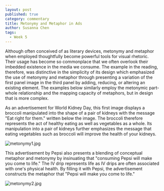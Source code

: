 ```yaml
---
layout: post
published: true
category: commentary
title: Metonymy and Metaphor in Ads
author: Susanna Chen
tags:
  - Week 5
---
```

Although often conceived of as literary devices, metonymy and metaphor when employed thoughtfully become powerful tools for visual rhetoric. Their usage has become so commonplace that we often overlook their imbedded existence in the media we consume. The example in the reading, therefore, was distinctive in the simplicity of its design which emphasized the use of metonymy and metaphor through presenting a variation of the first panel image in the third panel by adding, reducing, or altering an existing element. The examples below similarly employ the metonymic part-whole relationship and the mapping capacity of metaphors, but in design that is more complex.

As an advertisement for World Kidney Day, this first image displays a broccoli manipulated into the shape of a pair of kidneys with the message "Eat right for them." written below the image. The broccoli therefore represents the act of healthy eating as well as vegetables as a whole. Its manipulation into a pair of kidneys further emphasizes the message that eating vegetables such as broccoli will improve the health of your kidneys.

![metonymy1.jpg]({{site.baseurl}}/assets/metonymy1.jpg)

This advertisement by Pepsi also presents a blending of conceptual metaphor and metonymy by insinuating that "consuming Pepsi will make you come to life." The IV drip represents life as IV drips are often associated with one's physical health. By filling it with Pepsi, the advertisement constructs the metaphor that "Pepsi will make you come to life."

![metonymy2.jpg]({{site.baseurl}}/assets/metonymy2.jpg)




